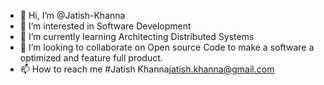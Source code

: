 - 👋 Hi, I’m @Jatish-Khanna
- 👀 I’m interested in Software Development
- 🌱 I’m currently learning Architecting Distributed Systems
- 💞️ I’m looking to collaborate on Open source Code to make a software a optimized and feature full product.
- 📫 How to reach me #Jatish Khanna<jatish.khanna@gmail.com>

<!---
Jatish-Khanna/Jatish-Khanna is a ✨ special ✨ repository because its `README.md` (this file) appears on your GitHub profile.
You can click the Preview link to take a look at your changes.
--->

